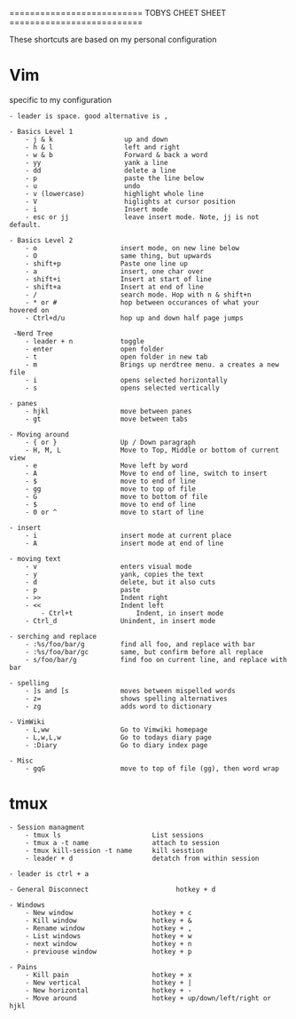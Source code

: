 ========================== TOBYS CHEET SHEET ==========================

These shortcuts are based on my personal configuration


# Vim

specific to my configuration

    - leader is space. good alternative is ,

    - Basics Level 1
        - j & k                  up and down
        - h & l                  left and right
        - w & b                  Forward & back a word
        - yy                     yank a line
        - dd                     delete a line
        - p                      paste the line below
        - u                      undo
        - v (lowercase)          highlight whole line
        - V                      higlights at cursor position
        - i                      Insert mode
        - esc or jj              leave insert mode. Note, jj is not default.

    - Basics Level 2
        - o                     insert mode, on new line below
        - O                     same thing, but upwards
        - shift+p               Paste one line up
        - a                     insert, one char over
        - shift+i               Insert at start of line
        - shift+a               Insert at end of line
        - /                     search mode. Hop with n & shift+n
        - * or #                hop between occurances of what your hovered on
        - Ctrl+d/u              hop up and down half page jumps

     -Nerd Tree
        - leader + n            toggle
        - enter                 open folder
        - t                     open folder in new tab
        - m                     Brings up nerdtree menu. a creates a new file
        - i                     opens selected horizontally
        - s                     opens selected vertically

    - panes
        - hjkl                  move between panes
        - gt                    move between tabs

    - Moving around
        - { or }                Up / Down paragraph
        - H, M, L               Move to Top, Middle or bottom of current view
        - e                     Move left by word
        - A                     Move to end of line, switch to insert
        - $                     move to end of line
        - gg                    move to top of file
        - G                     move to bottom of file
        - $                     move to end of line
        - 0 or ^                move to start of line

    - insert
        - i                     insert mode at current place
        - A                     insert mode at end of line

    - moving text
        - v                     enters visual mode
        - y                     yank, copies the text
        - d                     delete, but it also cuts
        - p                     paste
        - >>                    Indent right
        - <<                    Indent left
            - Ctrl+t                Indent, in insert mode
        - Ctrl_d                Unindent, in insert mode

    - serching and replace
        - :%s/foo/bar/g         find all foo, and replace with bar
        - :%s/foo/bar/gc        same, but confirm before all replace
        - s/foo/bar/g           find foo on current line, and replace with bar

    - spelling
        - ]s and [s             moves between mispelled words
        - z=                    shows spelling alternatives
        - zg                    adds word to dictionary

    - VimWiki
        - L,ww                  Go to Vimwiki homepage
        - L,w,L,w               Go to todays diary page
        - :Diary                Go to diary index page

    - Misc
        - gqG                   move to top of file (gg), then word wrap

# tmux

    - Session managment
        - tmux ls                       List sessions
        - tmux a -t name                attach to session
        - tmux kill-session -t name     kill sesstion
        - leader + d                    detatch from within session

    - leader is ctrl + a

    - General Disconnect                      hotkey + d

    - Windows
        - New window                    hotkey + c
        - Kill window                   hotkey + &
        - Rename window                 hotkey + ,
        - List windows                  hotkey + w
        - next window                   hotkey + n
        - previouse window              hotkey + p

    - Pains
        - Kill pain                     hotkey + x
        - New vertical                  hotkey + |
        - New horizontal                hotkey + -
        - Move around                   hotkey + up/down/left/right or hjkl


